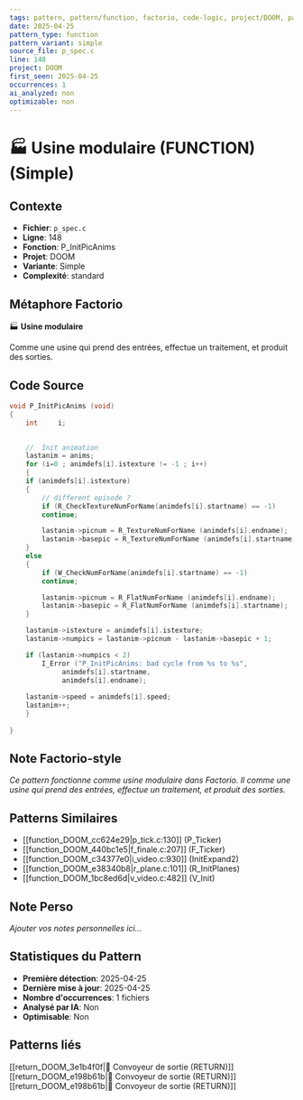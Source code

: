 ```yaml
---
tags: pattern, pattern/function, factorio, code-logic, project/DOOM, pattern/variant/simple
date: 2025-04-25
pattern_type: function
pattern_variant: simple
source_file: p_spec.c
line: 148
project: DOOM
first_seen: 2025-04-25
occurrences: 1
ai_analyzed: non
optimizable: non
---
```


# 🏭 Usine modulaire (FUNCTION) (Simple)

## Contexte
- **Fichier**: `p_spec.c`
- **Ligne**: 148
- **Fonction**: P_InitPicAnims
- **Projet**: DOOM
- **Variante**: Simple
- **Complexité**: standard

## Métaphore Factorio
🏭 **Usine modulaire**

Comme une usine qui prend des entrées, effectue un traitement, et produit des sorties.

## Code Source
```c
void P_InitPicAnims (void)
{
    int		i;

    
    //	Init animation
    lastanim = anims;
    for (i=0 ; animdefs[i].istexture != -1 ; i++)
    {
	if (animdefs[i].istexture)
	{
	    // different episode ?
	    if (R_CheckTextureNumForName(animdefs[i].startname) == -1)
		continue;	

	    lastanim->picnum = R_TextureNumForName (animdefs[i].endname);
	    lastanim->basepic = R_TextureNumForName (animdefs[i].startname);
	}
	else
	{
	    if (W_CheckNumForName(animdefs[i].startname) == -1)
		continue;

	    lastanim->picnum = R_FlatNumForName (animdefs[i].endname);
	    lastanim->basepic = R_FlatNumForName (animdefs[i].startname);
	}

	lastanim->istexture = animdefs[i].istexture;
	lastanim->numpics = lastanim->picnum - lastanim->basepic + 1;

	if (lastanim->numpics < 2)
	    I_Error ("P_InitPicAnims: bad cycle from %s to %s",
		     animdefs[i].startname,
		     animdefs[i].endname);
	
	lastanim->speed = animdefs[i].speed;
	lastanim++;
    }
	
}
```

## Note Factorio-style
*Ce pattern fonctionne comme usine modulaire dans Factorio. Il comme une usine qui prend des entrées, effectue un traitement, et produit des sorties.*

## Patterns Similaires
- [[function_DOOM_cc624e29|p_tick.c:130]] (P_Ticker)
- [[function_DOOM_440bc1e5|f_finale.c:207]] (F_Ticker)
- [[function_DOOM_c34377e0|i_video.c:930]] (InitExpand2)
- [[function_DOOM_e38340b8|r_plane.c:101]] (R_InitPlanes)
- [[function_DOOM_1bc8ed6d|v_video.c:482]] (V_Init)

## Note Perso
*Ajouter vos notes personnelles ici...*

## Statistiques du Pattern
- **Première détection**: 2025-04-25
- **Dernière mise à jour**: 2025-04-25
- **Nombre d'occurrences**: 1 fichiers
- **Analysé par IA**: Non
- **Optimisable**: Non

## Patterns liés
[[return_DOOM_3e1b4f0f|🚚 Convoyeur de sortie (RETURN)]]
[[return_DOOM_e198b61b|🚚 Convoyeur de sortie (RETURN)]]
[[return_DOOM_e198b61b|🚚 Convoyeur de sortie (RETURN)]]
